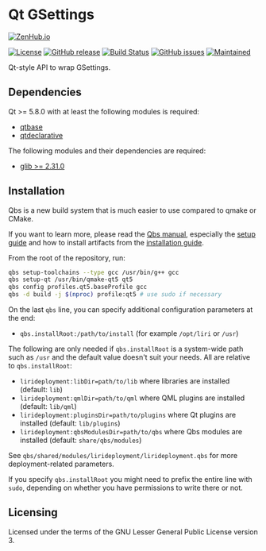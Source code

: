 Qt GSettings
============

[![ZenHub.io](https://img.shields.io/badge/supercharged%20by-zenhub.io-blue.svg)](https://zenhub.io)

[![License](https://img.shields.io/badge/license-LGPLv3.0-blue.svg)](http://www.gnu.org/licenses/lgpl.txt)
[![GitHub release](https://img.shields.io/github/release/lirios/qtgsettings.svg)](https://github.com/lirios/qtgsettings)
[![Build Status](https://travis-ci.org/lirios/qtgsettings.svg?branch=develop)](https://travis-ci.org/lirios/qtgsettings)
[![GitHub issues](https://img.shields.io/github/issues/lirios/qtgsettings.svg)](https://github.com/lirios/qtgsettings/issues)
[![Maintained](https://img.shields.io/maintenance/yes/2017.svg)](https://github.com/lirios/qtgsettings/commits/develop)

Qt-style API to wrap GSettings.

## Dependencies

Qt >= 5.8.0 with at least the following modules is required:

 * [qtbase](http://code.qt.io/cgit/qt/qtbase.git)
 * [qtdeclarative](http://code.qt.io/cgit/qt/qtdeclarative.git)

The following modules and their dependencies are required:

 * [glib >= 2.31.0](https://git.gnome.org/browse/glib)

## Installation

Qbs is a new build system that is much easier to use compared to qmake or CMake.

If you want to learn more, please read the [Qbs manual](http://doc.qt.io/qbs/index.html),
especially the [setup guide](http://doc.qt.io/qbs/configuring.html) and how to install artifacts
from the [installation guide](http://doc.qt.io/qbs/installing-files.html).

From the root of the repository, run:

```sh
qbs setup-toolchains --type gcc /usr/bin/g++ gcc
qbs setup-qt /usr/bin/qmake-qt5 qt5
qbs config profiles.qt5.baseProfile gcc
qbs -d build -j $(nproc) profile:qt5 # use sudo if necessary
```

On the last `qbs` line, you can specify additional configuration parameters at the end:

 * `qbs.installRoot:/path/to/install` (for example `/opt/liri` or `/usr`)

The following are only needed if `qbs.installRoot` is a system-wide path such as `/usr`
and the default value doesn't suit your needs. All are relative to `qbs.installRoot`:

 * `lirideployment:libDir=path/to/lib` where libraries are installed (default: `lib`)
 * `lirideployment:qmlDir=path/to/qml` where QML plugins are installed (default: `lib/qml`)
 * `lirideployment:pluginsDir=path/to/plugins` where Qt plugins are installed (default: `lib/plugins`)
 * `lirideployment:qbsModulesDir=path/to/qbs` where Qbs modules are installed (default: `share/qbs/modules`)

See `qbs/shared/modules/lirideployment/lirideployment.qbs` for more deployment-related parameters.

If you specify `qbs.installRoot` you might need to prefix the entire line with `sudo`,
depending on whether you have permissions to write there or not.

## Licensing

Licensed under the terms of the GNU Lesser General Public License version 3.
